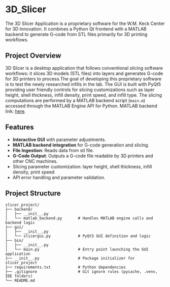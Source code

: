 # 3D_Slicer

The 3D Slicer Application is a proprietary software for the W.M. Keck Center for 3D Innovation. It combines a Python Qt frontend with a MATLAB backend to generate G-code from STL files primarily for 3D printing workflows. 

## Project Overview

3D Slicer is a desktop application that follows conventional slicing software workflows: it slices 3D models (STL files) into layers and generates G-code for 3D printers to process.The goal of developing this proprietary software is to test the newly researched infills in the lab. The GUI is built with PyQt5 providing user friendly controls for slicing customizations such as layer height, shell thickness, infill density, print speed, and infill type. The slicing computations are performed by a MATLAB backend script (`main.m`) accessed through the MATLAB Engine API for Python. 
MATLAB backend link: [here](https://github.com/wjk199511140034/AMebius-slicer/blob/master/main.m).

## Features

* **Interactive GUI** with parameter adjustments.
* **MATLAB backend integration** for G-code generation and slicing.
* **File Ingestion**: Reads data from stl file.
* **G-Code Output**: Outputs a G-code file readable by 3D printers and other CNC machines. 
* Slicing parameter customization: layer height, shell thickness, infill density, print speed
* API error handling and parameter validation.

## Project Structure

```plaintext
slicer_project/
├── backend/
│   ├── __init__.py
│   └── matlab_backend.py       # Handles MATLAB engine calls and backend logic
├── gui/
│   ├── __init__.py
│   └── slicergui.py            # PyQt5 GUI definition and logic
├── bin/
│   ├── __init__.py
│   └── main.py                 # Entry point launching the GUI application
├── __init__.py                 # Package initializer for slicer_project
├── requirements.txt            # Python dependencies
├── .gitignore                  # Git ignore rules (pycache, .venv, IDE folders)
└── README.md   
```


